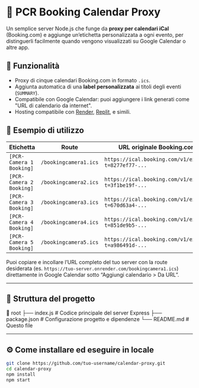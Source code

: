 # 📅 PCR Booking Calendar Proxy

Un semplice server Node.js che funge da **proxy per calendari iCal** (Booking.com) e aggiunge un’etichetta personalizzata a ogni evento, per distinguerli facilmente quando vengono visualizzati su Google Calendar o altre app.

## 🔧 Funzionalità

- Proxy di cinque calendari Booking.com in formato `.ics`.
- Aggiunta automatica di una **label personalizzata** ai titoli degli eventi (`SUMMARY`).
- Compatibile con Google Calendar: puoi aggiungere i link generati come "URL di calendario da internet".
- Hosting compatibile con [Render](https://render.com), [Replit](https://replit.com), e simili.

## 🚀 Esempio di utilizzo

| Etichetta                      | Route                         | URL originale Booking.com                                 |
|-------------------------------|-------------------------------|------------------------------------------------------------|
| `[PCR-Camera 1 Booking]`       | `/bookingcamera1.ics`         | `https://ical.booking.com/v1/export?t=8277ef77-...`        |
| `[PCR-Camera 2 Booking]`       | `/bookingcamera2.ics`         | `https://ical.booking.com/v1/export?t=3f1be19f-...`        |
| `[PCR-Camera 3 Booking]`       | `/bookingcamera3.ics`         | `https://ical.booking.com/v1/export?t=670d63a4-...`        |
| `[PCR-Camera 4 Booking]`       | `/bookingcamera4.ics`         | `https://ical.booking.com/v1/export?t=851de9b5-...`        |
| `[PCR-Camera 5 Booking]`       | `/bookingcamera5.ics`         | `https://ical.booking.com/v1/export?t=a986491d-...`        |

Puoi copiare e incollare l’URL completo del tuo server con la route desiderata (es. `https://tuo-server.onrender.com/bookingcamera1.ics`) direttamente in Google Calendar sotto “Aggiungi calendario > Da URL”.

---

## 📂 Struttura del progetto

📁 root
├── index.js # Codice principale del server Express
├── package.json # Configurazione progetto e dipendenze
└── README.md # Questo file

---

## ⚙️ Come installare ed eseguire in locale

```bash
git clone https://github.com/tuo-username/calendar-proxy.git
cd calendar-proxy
npm install
npm start
